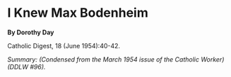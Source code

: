 I Knew Max Bodenheim
====================

**By Dorothy Day**

Catholic Digest, 18 (June 1954):40-42.

*Summary: (Condensed from the March 1954 issue of the Catholic Worker)
(DDLW \#96).*


